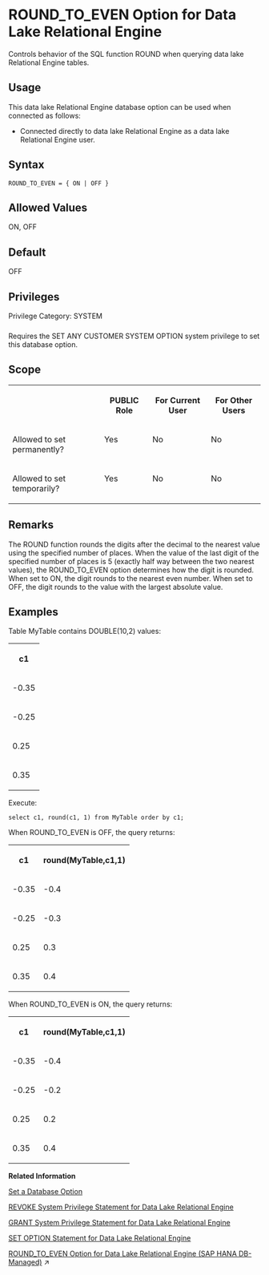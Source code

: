 <!-- loioa27d00e384f210158811cdeec5401d23 -->

# ROUND\_TO\_EVEN Option for Data Lake Relational Engine

Controls behavior of the SQL function ROUND when querying data lake Relational Engine tables.



<a name="loioa27d00e384f210158811cdeec5401d23__section_fq2_gpq_znb"/>

## Usage

This data lake Relational Engine database option can be used when connected as follows:

-   Connected directly to data lake Relational Engine as a data lake Relational Engine user.



<a name="loioa27d00e384f210158811cdeec5401d23__round_to_even_syntax1"/>

## Syntax

```
ROUND_TO_EVEN = { ON | OFF }
```



<a name="loioa27d00e384f210158811cdeec5401d23__round_to_even_values1"/>

## Allowed Values

ON, OFF



<a name="loioa27d00e384f210158811cdeec5401d23__round_to_even_default1"/>

## Default

OFF



<a name="loioa27d00e384f210158811cdeec5401d23__round_to_even_priv1"/>

## Privileges

Privilege Category: SYSTEM



### 

Requires the SET ANY CUSTOMER SYSTEM OPTION system privilege to set this database option.



<a name="loioa27d00e384f210158811cdeec5401d23__round_to_even_scope1"/>

## Scope


<table>
<tr>
<th valign="top">

 

</th>
<th valign="top">

PUBLIC Role

</th>
<th valign="top">

For Current User

</th>
<th valign="top">

For Other Users

</th>
</tr>
<tr>
<td valign="top">

Allowed to set permanently?

</td>
<td valign="top">

Yes

</td>
<td valign="top">

No

</td>
<td valign="top">

No

</td>
</tr>
<tr>
<td valign="top">

Allowed to set temporarily?

</td>
<td valign="top">

Yes

</td>
<td valign="top">

No

</td>
<td valign="top">

No

</td>
</tr>
</table>



<a name="loioa27d00e384f210158811cdeec5401d23__round_to_even_remarks1"/>

## Remarks

The ROUND function rounds the digits after the decimal to the nearest value using the specified number of places. When the value of the last digit of the specified number of places is 5 \(exactly half way between the two nearest values\), the ROUND\_TO\_EVEN option determines how the digit is rounded. When set to ON, the digit rounds to the nearest even number. When set to OFF, the digit rounds to the value with the largest absolute value.



<a name="loioa27d00e384f210158811cdeec5401d23__round_to_even_examples1"/>

## Examples

Table MyTable contains DOUBLE\(10,2\) values:


<table>
<tr>
<th valign="top">

c1

</th>
</tr>
<tr>
<td valign="top">

\-0.35

</td>
</tr>
<tr>
<td valign="top">

\-0.25

</td>
</tr>
<tr>
<td valign="top">

0.25

</td>
</tr>
<tr>
<td valign="top">

0.35

</td>
</tr>
</table>

Execute:

```
select c1, round(c1, 1) from MyTable order by c1;
```

When ROUND\_TO\_EVEN is OFF, the query returns:


<table>
<tr>
<th valign="top">

c1

</th>
<th valign="top">

round\(MyTable,c1,1\)

</th>
</tr>
<tr>
<td valign="top">

\-0.35

</td>
<td valign="top">

\-0.4

</td>
</tr>
<tr>
<td valign="top">

\-0.25

</td>
<td valign="top">

\-0.3

</td>
</tr>
<tr>
<td valign="top">

0.25

</td>
<td valign="top">

0.3

</td>
</tr>
<tr>
<td valign="top">

0.35

</td>
<td valign="top">

0.4

</td>
</tr>
</table>

When ROUND\_TO\_EVEN is ON, the query returns:


<table>
<tr>
<th valign="top">

c1

</th>
<th valign="top">

round\(MyTable,c1,1\)

</th>
</tr>
<tr>
<td valign="top">

\-0.35

</td>
<td valign="top">

\-0.4

</td>
</tr>
<tr>
<td valign="top">

\-0.25

</td>
<td valign="top">

\-0.2

</td>
</tr>
<tr>
<td valign="top">

0.25

</td>
<td valign="top">

0.2

</td>
</tr>
<tr>
<td valign="top">

0.35

</td>
<td valign="top">

0.4

</td>
</tr>
</table>

**Related Information**  


[Set a Database Option](set-a-database-option-0dcb893.md "You set options with the SET OPTION statement.")

[REVOKE System Privilege Statement for Data Lake Relational Engine](../080-sql-statements/revoke-system-privilege-statement-for-data-lake-relational-engine-a3eadda.md "Removes specific system privileges from specific users and the right to administer the privilege.")

[GRANT System Privilege Statement for Data Lake Relational Engine](../080-sql-statements/grant-system-privilege-statement-for-data-lake-relational-engine-a3dfcb0.md "Grants specific system privileges to users or roles, with or without administrative rights.")

[SET OPTION Statement for Data Lake Relational Engine](../080-sql-statements/set-option-statement-for-data-lake-relational-engine-a625da7.md "Changes options that affect the behavior of the database and its compatibility with Transact-SQL. Setting the value of an option can change the behavior for all users or an individual user, in either a temporary or permanent scope.")

[ROUND_TO_EVEN Option for Data Lake Relational Engine (SAP HANA DB-Managed)](https://help.sap.com/viewer/a898e08b84f21015969fa437e89860c8/2024_1_QRC/en-US/a9bc41c21e7a44b39e48a3bed69742e5.html "Controls behavior of the SQL function ROUND when querying data lake Relational Engine tables.") :arrow_upper_right:

